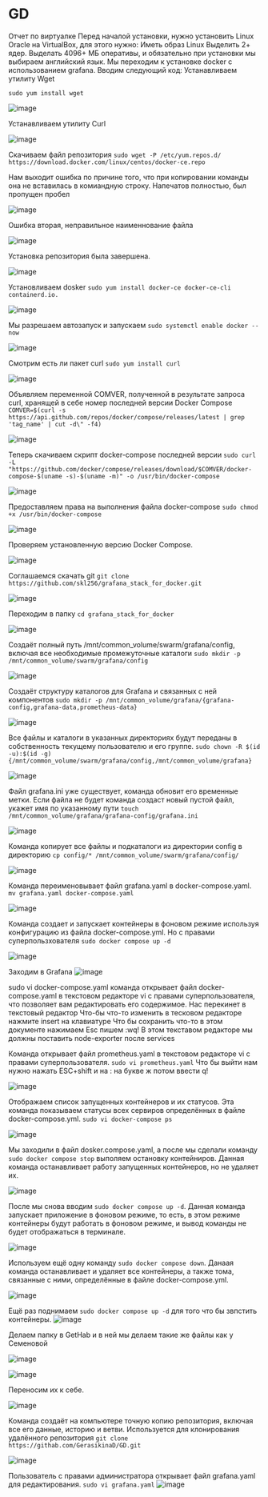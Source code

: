 # GD
Отчет по виртуалке
Перед началой установки, нужно установить Linux Oracle на VirtualBox, для этого нужно:
Иметь образ Linux Выделить 2+ ядер. Выделать 4096+ МБ оперативы, и обязательно при установки мы выбираем английский язык.
Мы переходим к установке docker с использованием grafana. Вводим следующий код: Устанавливаем утилиту Wget

`sudo yum install wget`


![image](https://github.com/user-attachments/assets/cfef4eba-675a-4168-bb65-d66d7c346f03)


Устанавливаем утилиту Curl


![image](https://github.com/user-attachments/assets/bc0eb306-052a-436f-9bd7-b019b4e66b48)

Скачиваем файл репозитория
`sudo wget -P /etc/yum.repos.d/ https://download.docker.com/linux/centos/docker-ce.repo`

Нам выходит ошибка по причине того, что при копировании команды она не вставилась в комиандную строку. Напечатов полностью, был пропущен пробел

![image](https://github.com/user-attachments/assets/47cdf15b-c4a4-4cde-9f60-af3b13d063e0)

Ошибка вторая, неправильное наименнование файла

![image](https://github.com/user-attachments/assets/7a24ef9e-3b77-410d-becb-ac526bc2cbd4)


Установка репозитория была завершена.

![image](https://github.com/user-attachments/assets/185edf26-b09b-469a-a2b7-b26c62481700)

Установливаем dosker 
`sudo yum install docker-ce docker-ce-cli containerd.io.`

![image](https://github.com/user-attachments/assets/8406764c-0c5f-4219-8140-205e8e49512d)

Мы разрешаем автозапуск и запускаем 
`sudo systemctl enable docker --now`

![image](https://github.com/user-attachments/assets/4b9512ac-8a21-481d-905e-7ba7c6813b98)

Смотрим есть ли пакет curl 
`sudo yum install curl`

![image](https://github.com/user-attachments/assets/7832dca2-61ab-4cf4-be02-a2598905d31b)

Объявляем переменной COMVER, полученной в результате запроса curl, хранящей в себе номер последней версии Docker Compose
`COMVER=$(curl -s https://api.github.com/repos/docker/compose/releases/latest | grep 'tag_name' | cut -d\" -f4)`

![image](https://github.com/user-attachments/assets/fb3c04c3-2ab9-4f65-981a-8256bfdc3087)

Теперь скачиваем скрипт docker-compose последней версии
`sudo curl -L "https://github.com/docker/compose/releases/download/$COMVER/docker-compose-$(uname -s)-$(uname -m)" -o /usr/bin/docker-compose`

![image](https://github.com/user-attachments/assets/8e52426c-160c-40e7-a7b1-20469c80a2dd)

Предоставляем права на выполнения файла docker-compose
`sudo chmod +x /usr/bin/docker-compose`

![image](https://github.com/user-attachments/assets/fdf99ad9-8582-4275-b431-8f305897ea92)

Проверяем установленную версию Docker Compose.

![image](https://github.com/user-attachments/assets/704b8364-6f20-475b-bb70-ee9817b43569)

Соглашаемся скачать git
`git clone https://github.com/skl256/grafana_stack_for_docker.git`

![image](https://github.com/user-attachments/assets/691b7cd9-dbb9-403c-bfce-40fa71e6c627)

Переходим в папку
`cd grafana_stack_for_docker`

![image](https://github.com/user-attachments/assets/a2d2fe15-d1f3-4334-b5c2-f0ef477e4391)

Создаёт полный путь /mnt/common_volume/swarm/grafana/config, включая все необходимые промежуточные каталоги
`sudo mkdir -p /mnt/common_volume/swarm/grafana/config`

![image](https://github.com/user-attachments/assets/0d26dfc8-e153-415d-b2e9-119a50ae17e8)

Создаёт структуру каталогов для Grafana и связанных с ней компонентов
`sudo mkdir -p /mnt/common_volume/grafana/{grafana-config,grafana-data,prometheus-data}`

![image](https://github.com/user-attachments/assets/32daf972-eaec-47dd-9620-8bfeb598c03e)

Все файлы и каталоги в указанных директориях будут переданы в собственность текущему пользователю и его группе.
`sudo chown -R $(id -u):$(id -g) {/mnt/common_volume/swarm/grafana/config,/mnt/common_volume/grafana}`

![image](https://github.com/user-attachments/assets/faee54c3-c367-4567-83db-73f040d5478e)

Файл grafana.ini уже существует, команда обновит его временные метки. Если файла не будет команда создаст новый пустой файл, укажет имя по указанному пути
`touch /mnt/common_volume/grafana/grafana-config/grafana.ini`

![image](https://github.com/user-attachments/assets/7e987637-6b35-47ea-b472-752187dd0b6f)

Команда копирует все файлы и подкаталоги из директории config в директорию
`cp config/* /mnt/common_volume/swarm/grafana/config/`

![image](https://github.com/user-attachments/assets/0d3b8ca7-9167-4664-b6d3-e7ef0e4d41aa)

Команда переименовывает файл grafana.yaml в docker-compose.yaml.
`mv grafana.yaml docker-compose.yaml`

![image](https://github.com/user-attachments/assets/bebe964f-db20-4c25-ab0d-140eaa667780)

Команда создает и запускает контейнеры в фоновом режиме используя конфигурацию из файла docker-compose.yml. Но с правами суперпользхователя
`sudo docker compose up -d`

![image](https://github.com/user-attachments/assets/a3ed6f06-5527-4f2e-ba61-482266d7e30f)

Заходим в Grafana
![image](https://github.com/user-attachments/assets/feb6b8fc-396b-4393-a900-c597ea726519)

sudo vi docker-compose.yaml
команда открывает файл docker-compose.yaml в текстовом редакторе vi с правами суперпользователя, что позволяет вам редактировать его содержимое.
Нас перекинет в текстовый редактор
Что-бы что-то изменить в тесковом редакторе нажмите insert на клавиатуре
Что бы сохранить что-то в этом документе нажимаем Esc пишем :wq! В этом текставом редакторе мы должны поставить node-exporter после services

Команда открывает файл prometheus.yaml в текстовом редакторе vi с правами суперпользователя.
`sudo vi prometheus.yaml`
Что бы выйти нам нужно нажать ESC+shift и на : на букве ж
потом ввести q!

![image](https://github.com/user-attachments/assets/77565952-20bc-4e19-b092-8126a27d323e)

Отображаем список запущенных контейнеров и их статусов. Эта команда показываем статусы всех сервиров определённых в файле docker-compose.yml.
`sudo vi docker-compose ps`

![image](https://github.com/user-attachments/assets/c92738b5-b441-4b76-92e5-f71dee2f3cef)

Мы заходили в файл dosker.compose.yaml, а после мы сделали команду `sudo docker compose stop` выполяем остановку контейниров. Данная команда останавливает работу запущенных контейнеров, но не удаляет их.

![image](https://github.com/user-attachments/assets/d885c4d7-715f-424d-b8a8-8c33b21fc1d6)

После мы снова вводим `sudo docker compose up -d`. Данная команда запускает приложение в фоновом режиме, то есть, в этом режиме контейнеры будут работать в фоновом режиме, и вывод команды не будет отображаться в терминале.

![image](https://github.com/user-attachments/assets/b6bf5158-879f-4111-b41a-3bbc397e3aa2)

Используем ещё одну команду `sudo docker compose down`. Данаая команда останавливает и удаляет все контейнеры, а также тома, связанные с ними, определённые в файле docker-compose.yml.

![image](https://github.com/user-attachments/assets/afe07953-6d6b-4a89-ae2d-89d9f43e7dae)

Ещё раз поднимаем `sudo docker compose up -d` для того что бы звпстить контейнеры.
![image](https://github.com/user-attachments/assets/cefa7235-2b2b-4efb-bebc-fa071462987d)

Делаем папку в GetHab и в ней мы делаем такие же файлы как у Семеновой

![image](https://github.com/user-attachments/assets/e0fdc421-61b5-43fd-99a6-556262f52d02)

![image](https://github.com/user-attachments/assets/073d5404-f739-4ab8-b5ae-8fac8eb259b9)

Переносим их к себе.

![image](https://github.com/user-attachments/assets/57562b8b-2ee4-4e73-8b9b-66a24fbec7bd)


Команда создаёт на компьютере точную копию репозитория, включая все его данные, историю и ветви. Используется для клонирования удалённого репозитория
`git clone https://githab.com/GerasikinaD/GD.git`

![image](https://github.com/user-attachments/assets/6a6b263b-dadd-42c7-b17d-26e75fee8534)


Пользователь с правами администратора открывает файл grafana.yaml для редактирования. 
`sudo vi grafana.yaml`
![image](https://github.com/user-attachments/assets/09182d54-9242-4b5b-96a9-eb4b41b2403e)

